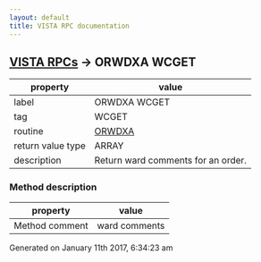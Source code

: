 ```yaml
---
layout: default
title: VISTA RPC documentation
---
```




## [VISTA RPCs](TableOfContent.md) &#8594; ORWDXA WCGET 

 property | value 
--- | --- 
 label | ORWDXA WCGET
 tag | WCGET
 routine | [ORWDXA](http://code.osehra.org/dox/Routine_ORWDXA_source.html)
 return value type | ARRAY
 description | Return ward comments for an order.


### Method description

 property | value 
--- | --- 
 Method comment | ward comments




Generated on January 11th 2017, 6:34:23 am